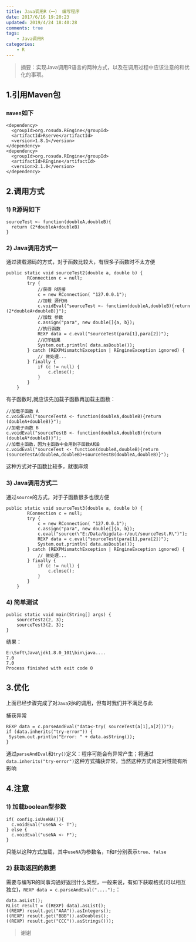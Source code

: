 ```yaml
---
title: Java调用R（一） 编写程序
date: 2017/6/16 19:20:23
updated: 2019/4/24 18:40:28
comments: true
tags: 
    - Java调用R
categories: 
    - R
---
```


> 摘要：实现Java调用R语言的两种方式，以及在调用过程中应该注意的和优化的事项。

## 1.引用Maven包
### `maven`如下
```
<dependency>
  <groupId>org.rosuda.REngine</groupId>
  <artifactId>Rserve</artifactId>
  <version>1.8.1</version>
</dependency>
<dependency>
  <groupId>org.rosuda.REngine</groupId>
  <artifactId>REngine</artifactId>
  <version>2.1.0</version>
</dependency>
```
## 2.调用方式
### 1) R源码如下
```
sourceTest <- function(doubleA,doubleB){
  return (2*doubleA+doubleB)
}
```
### 2) Java调用方式一

通过装载源码的方式，对于函数比较大，有很多子函数时不太方便
```
public static void sourceTest2(double a, double b) {
        RConnection c = null;
        try {
            //获得 R链接
            c = new RConnection( "127.0.0.1");
            //加载 源代码
            c.voidEval("sourceTest <- function(doubleA,doubleB){return (2*doubleA+doubleB)}");
            //加载 参数
            c.assign("para", new double[]{a, b});
            //执行函数
            REXP data = c.eval("sourceTest(para[1],para[2])");
            //打印结果
            System.out.println( data.asDouble());
        } catch (REXPMismatchException | REngineException ignored) {
            // 做处理...
        } finally {
            if (c != null) {
                c.close();
            }
        }
    }
```
有子函数时,就应该先加载子函数再加载主函数：
```
//加载子函数 A
c.voidEval("sourceTestA <- function(doubleA,doubleB){return (doubleA+doubleB)}");
//加载子函数 B
c.voidEval("sourceTestB <- function(doubleA,doubleB){return (doubleA*doubleB)}");
//加载主函数，因为主函数中会用到子函数A和B
c.voidEval("sourceTest <- function(doubleA,doubleB){return (sourceTestA(doubleA,doubleB)+sourceTestB(doubleA,doubleB)}");
```
这种方式对子函数比较多，就很麻烦
### 3) Java调用方式二

通过`source`的方式，对于子函数很多也很方便
```
public static void sourceTest3(double a, double b) {
        RConnection c = null;
        try {
            c = new RConnection( "127.0.0.1");
            c.assign("para", new double[]{a, b});
            c.eval("source(\"E:/Data/bigdata-r/out/sourceTest.R\")");
            REXP data = c.eval("sourceTest(para[1],para[2])");
            System.out.println( data.asDouble());
        } catch (REXPMismatchException | REngineException ignored) {
            // 做处理...
        } finally {
            if (c != null) {
                c.close();
            }
        }
    }
```
### 4) 简单测试
```
public static void main(String[] args) {
    sourceTest2(2, 3);
    sourceTest3(2, 3);
}
```
结果：
```
E:\Soft\Java\jdk1.8.0_101\bin\java....
7.0
7.0
Process finished with exit code 0
```
## 3.优化
上面已经步骤完成了对`Java`对`R`的调用，但有时我们并不满足与此

捕获异常
```
REXP data = c.parseAndEval("data<-try( sourceTest(a[1],a[2]))");
if (data.inherits("try-error")) {
 System.out.println("Error: " + data.asString());
}
```
通过`parseAndEval`和`try()`定义：程序可能会有异常产生；将通过`data.inherits("try-error")`这种方式捕获异常，当然这种方式肯定对性能有所影响

## 4.注意
### 1) 加载boolean型参数
```
if( config.isUseNA()){
  c.voidEval("useNA <- T");
} else {
  c.voidEval("useNA <- F");
}
```
只能以这种方式加载，其中`useNA`为参数名，`T`和`F`分别表示`true`、`false`

### 2) 获取返回的数据

需要与编写R的同事沟通好返回什么类型，一般来说，有如下获取格式(可以相互独立)，`REXP data = c.parseAndEval("....");`：
```
data.asList();
RList result = ((REXP) data).asList();
((REXP) result.get("AAA")).asIntegers();
((REXP) result.get("BBB")).asDoubles();
((REXP) result.get("CCC")).asStrings()));
```
>谢谢